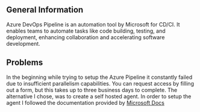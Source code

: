 ## General Information
Azure DevOps Pipeline is an automation tool by Microsoft for CD/CI. It enables teams to automate tasks like code building, testing, and deployment, enhancing collaboration and accelerating software development. 

## Problems
In the beginning while trying to setup the Azure Pipeline it constantly failed due to insufficient parallelism capabilities. 
You can request access by filling out a form, but this takes up to three business days to complete.
The alternative I chose, was to create a self hosted agent. 
In order to setup the agent I followed the documentation provided by [Microsoft Docs](https://learn.microsoft.com/en-us/azure/devops/pipelines/agents/windows-agent?view=azure-devops)
